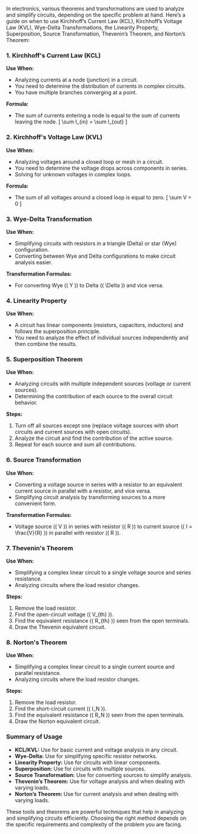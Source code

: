 In electronics, various theorems and transformations are used to analyze and simplify circuits, depending on the specific problem at hand. Here’s a guide on when to use Kirchhoff’s Current Law (KCL), Kirchhoff’s Voltage Law (KVL), Wye-Delta Transformations, the Linearity Property, Superposition, Source Transformation, Thevenin’s Theorem, and Norton’s Theorem:

### 1. Kirchhoff's Current Law (KCL)

**Use When:**
- Analyzing currents at a node (junction) in a circuit.
- You need to determine the distribution of currents in complex circuits.
- You have multiple branches converging at a point.

**Formula:**
- The sum of currents entering a node is equal to the sum of currents leaving the node.
\[ \sum I_{in} = \sum I_{out} \]

### 2. Kirchhoff's Voltage Law (KVL)

**Use When:**
- Analyzing voltages around a closed loop or mesh in a circuit.
- You need to determine the voltage drops across components in series.
- Solving for unknown voltages in complex loops.

**Formula:**
- The sum of all voltages around a closed loop is equal to zero.
\[ \sum V = 0 \]

### 3. Wye-Delta Transformation

**Use When:**
- Simplifying circuits with resistors in a triangle (Delta) or star (Wye) configuration.
- Converting between Wye and Delta configurations to make circuit analysis easier.

**Transformation Formulas:**
- For converting Wye (\( Y \)) to Delta (\( \Delta \)) and vice versa.

### 4. Linearity Property

**Use When:**
- A circuit has linear components (resistors, capacitors, inductors) and follows the superposition principle.
- You need to analyze the effect of individual sources independently and then combine the results.

### 5. Superposition Theorem

**Use When:**
- Analyzing circuits with multiple independent sources (voltage or current sources).
- Determining the contribution of each source to the overall circuit behavior.

**Steps:**
1. Turn off all sources except one (replace voltage sources with short circuits and current sources with open circuits).
2. Analyze the circuit and find the contribution of the active source.
3. Repeat for each source and sum all contributions.

### 6. Source Transformation

**Use When:**
- Converting a voltage source in series with a resistor to an equivalent current source in parallel with a resistor, and vice versa.
- Simplifying circuit analysis by transforming sources to a more convenient form.

**Transformation Formulas:**
- Voltage source (\( V \)) in series with resistor (\( R \)) to current source (\( I = \frac{V}{R} \)) in parallel with resistor (\( R \)).

### 7. Thevenin's Theorem

**Use When:**
- Simplifying a complex linear circuit to a single voltage source and series resistance.
- Analyzing circuits where the load resistor changes.

**Steps:**
1. Remove the load resistor.
2. Find the open-circuit voltage (\( V_{th} \)).
3. Find the equivalent resistance (\( R_{th} \)) seen from the open terminals.
4. Draw the Thevenin equivalent circuit.

### 8. Norton's Theorem

**Use When:**
- Simplifying a complex linear circuit to a single current source and parallel resistance.
- Analyzing circuits where the load resistor changes.

**Steps:**
1. Remove the load resistor.
2. Find the short-circuit current (\( I_N \)).
3. Find the equivalent resistance (\( R_N \)) seen from the open terminals.
4. Draw the Norton equivalent circuit.

### Summary of Usage

- **KCL/KVL:** Use for basic current and voltage analysis in any circuit.
- **Wye-Delta:** Use for simplifying specific resistor networks.
- **Linearity Property:** Use for circuits with linear components.
- **Superposition:** Use for circuits with multiple sources.
- **Source Transformation:** Use for converting sources to simplify analysis.
- **Thevenin’s Theorem:** Use for voltage analysis and when dealing with varying loads.
- **Norton’s Theorem:** Use for current analysis and when dealing with varying loads.

These tools and theorems are powerful techniques that help in analyzing and simplifying circuits efficiently. Choosing the right method depends on the specific requirements and complexity of the problem you are facing.